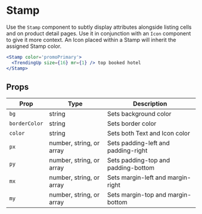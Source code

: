 # Stamp

Use the `Stamp` component to subtly display attributes alongside listing cells and on product detail pages.
Use it in conjunction with an `Icon` component to give it more context.
An Icon placed within a Stamp will inherit the assigned Stamp color.

```.jsx
<Stamp color='promoPrimary'>
  <TrendingUp size={16} mr={1} /> top booked hotel
</Stamp>
```

## Props

| Prop          | Type                     | Description                         |
| ------------- | ------------------------ | ----------------------------------- |
| `bg`          | string                   | Sets background color               |
| `borderColor` | string                   | Sets border color                   |
| `color`       | string                   | Sets both Text and Icon color       |
| `px`          | number, string, or array | Sets padding-left and padding-right |
| `py`          | number, string, or array | Sets padding-top and padding-bottom |
| `mx`          | number, string, or array | Sets margin-left and margin-right   |
| `my`          | number, string, or array | Sets margin-top and margin-bottom   |
